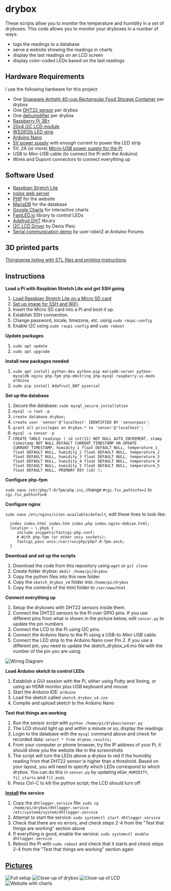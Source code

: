 # drybox
These scripts allow you to monitor the temperature and humidity in a set of dryboxes. This code allows you to monitor your dryboxes in a number of ways: 
* logs the readings to a database
* serve a website showing the readings in charts
* display the last readings on an LCD screen
* display color-coded LEDs based on the last readings

## Hardware Requirements
I use the following hardware for this project:
* One [Snapware Airtight 40-cup Rectangular Food Storage Container](https://smile.amazon.com/gp/product/B007V4IWIU) per drybox
* One [DHT22 sensor](https://smile.amazon.com/gp/product/B01N9BA0O4) per drybox 
* One [dehumidifier](https://smile.amazon.com/gp/product/B000H0XFCS) per drybox
* [Raspberry Pi 3B+](https://smile.amazon.com/gp/product/B07BDR5PDW)
* [20x4 I2C LCD module](https://smile.amazon.com/gp/product/B01GPUMP9C)
* [WS2812b LED strip](https://smile.amazon.com/gp/product/B01LSF4Q0A)
* [Arduino Nano](https://smile.amazon.com/gp/product/B0713XK923)
* [5V power supply](https://smile.amazon.com/gp/product/B078RT3ZPS) with enough current to power the LED strip
* 5V, 2A (or more) [Micro-USB power supply for the Pi](https://smile.amazon.com/gp/product/B075XMTQJC)
* USB to Mini-USB cable (to connect the Pi with the Arduino)
* Wires and Dupont connectors to connect everything up

## Software Used
* [Raspbian Stretch Lite](https://downloads.raspberrypi.org/raspbian_lite_latest)
* [nginx web server](https://www.nginx.com/resources/wiki/)
* [PHP](http://www.php.net/) for the website
* [MariaDB](https://mariadb.org/) for the database
* [Google Charts](https://developers.google.com/chart/) for interactive charts
* [FastLED.io](http://fastled.io/) library to control LEDs
* [Adafruit DHT](https://github.com/adafruit/DHT-sensor-library) library
* [I2C LCD Driver](https://github.com/emcniece/rpi-lcd/blob/master/RPi_I2C_driver.py) by Denis Pleic
* [Serial communication demo](http://forum.arduino.cc/index.php?topic=225329) by user robin2 at Arduino Forums

## 3D printed parts
[Thingiverse listing with STL files and printing instructions](https://www.thingiverse.com/thing:3456908)

## Instructions 
**Load a Pi with Raspbian Stretch Lite and get SSH going**

1. [Load Raspbian Stretch Lite on a Micro SD card](https://projects.raspberrypi.org/en/projects/raspberry-pi-setting-up)
2. [Set up image for SSH and WiFi](https://www.raspberrypi.org/forums/viewtopic.php?t=191252). 
3. Insert the Micro SD card into a Pi and boot it up. 
4. Establish SSH connection.
5. Change password, locale, timezone, etc. using `sudo raspi-config`
6. Enable I2C using `sudo raspi-config` and `sudo reboot`

**Update packages** 

1. `sudo apt update`
2. `sudo apt upgrade`

**Install new packages needed**

1. `sudo apt install python-dev python-pip mariadb-server python-mysqldb nginx php-fpm php-mbstring php-mysql raspberry-ui-mods arduino`
2. `sudo pip install Adafruit_DHT pyserial`

**Set up the database**
1. Secure the database: `sudo mysql_secure_installation`
2. `mysql -u root -p`
3. `create database drybox;`
4. `create user 'sensor'@'localhost' IDENTIFIED BY 'sensorpass'`;
5. `grant all privileges on drybox.* to 'sensor'@'localhost';`
6. `mysql -u sensor -p`
7. `CREATE TABLE readings (
  id int(11) NOT NULL AUTO_INCREMENT,
  stamp timestamp NOT NULL DEFAULT CURRENT_TIMESTAMP ON UPDATE CURRENT_TIMESTAMP,
  humidity_1 float DEFAULT NULL,
  temperature_1 float DEFAULT NULL,
  humidity_2 float DEFAULT NULL,
  temperature_2 float DEFAULT NULL,
  humidity_3 float DEFAULT NULL,
  temperature_3 float DEFAULT NULL,
  humidity_4 float DEFAULT NULL,
  temperature_4 float DEFAULT NULL,
  humidity_5 float DEFAULT NULL,
  temperature_5 float DEFAULT NULL,
  PRIMARY KEY (id)
);`

**Configure php-fpm**

`sudo nano /etc/php/7.0/fpm/php.ini`, change `#cgi.fix_pathinfo=1` to `cgi.fix_pathinfo=0`

**Configure nginx**

`sudo nano /etc/nginx/sites-available/default`, edit these lines to look like:

      index index.html index.htm index.php index.nginx-debian.html;
      location ~ \.php$ {
         include snippets/fastcgi-php.conf;
         # With php-fpm (or other unix sockets):
         fastcgi_pass unix:/var/run/php/php7.0-fpm.sock;
      }

**Download and set up the scripts**
1. Download the code from this repository using `wget` or `git clone`
2. Create folder drybox: `mkdir /home/pi/drybox`
3. Copy the python files into this new folder
4. Copy the `sketch_drybox_v4` folder into `/home/pi/drybox`
5. Copy the contents of the html folder to `/var/www/html`

**Connect everything up**
1. Setup the dryboxes with DHT22 sensors inside them.
2. Connect the DHT22 sensors to the Pi over GPIO pins. If you use different pins from what is shown in the picture below, edit `sensor.py` to update the pin numbers
5. Connect the LCD to the Pi using I2C pins.
3. Connect the Arduino Nano to the Pi using a USB-to-Mini-USB cable.
4. Connect the LED strip to the Arduino Nano over Pin 2. If you use a different pin, you need to update the sketch_drybox_v4.ino file with the number of the pin you are using

![Wiring Diagram](https://i.imgur.com/aFF4lY5.png)

**Load Arduino sketch to control LEDs**
1. Establish a GUI session with the Pi, either using Putty and Xming, or using an HDMI monitor plus USB keyboard and mouse
2. Start the Arduino IDE: `arduino`
3. Load the sketch called `sketch_drybox_v4.ino`
4. Compile and upload sketch to the Arduino Nano

**Test that things are working**
1. Run the sensor script with `python /home/pi/drybox/sensor.py`
2. The LCD should light up and within a minute or so, display the readings 
3. Login to the database with the `mysql` command above and check for recorded data: `select * from drybox.results;`
4. From your computer or phone browser, try the IP address of your Pi, it should show you the website like in the screenshots
5. The script will turn the LEDs above a drybox to red if the humidity reading from that DHT22 sensor is higher than a threshold. Based on your layout, you will need to specify which LEDs correspond to which drybox. You can do this in `sensor.py` by updating `HIGH_HUMIDITY`, `fil_starts` and `fil_ends`
5. Press Ctrl-C to kill the python script; the LCD should turn off

**[Install](https://www.raspberrypi.org/documentation/linux/usage/systemd.md) the service**
1. Copy the `dhtlogger.service` file: `sudo cp /home/pi/drybox/dhtlogger.service /etc/systemd/system/dhtlogger.service` 
2. Attempt to start the service: `sudo systemctl start dhtlogger.service`
3. Check that there are no errors, and check steps 2-4 from the "Test that things are working" section above
4. If everything is good, enable the service: `sudo systemctl enable dhtlogger.service`
5. Reboot the Pi with `sudo reboot` and check that it starts and check steps 2-4 from the "Test that things are working" section again

## [Pictures](https://imgur.com/a/YLTD9bh)
![Full setup](https://i.imgur.com/tljvpbC.jpg)
![Close-up of drybox](https://i.imgur.com/IOEDjfQ.jpg)
![Close-up of LCD](https://i.imgur.com/CsuUP5K.jpg)
![Website with charts](https://i.imgur.com/YcEIfC0.png)

